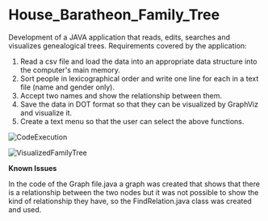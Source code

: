 # House_Baratheon_Family_Tree
Development of a JAVA application that reads, edits, searches and visualizes genealogical trees.
Requirements covered by the application:
1. Read a csv file and load the data into an appropriate data structure into the computer's main memory.
2. Sort people in lexicographical order and write one line for each in a text file (name and gender only).
3. Accept two names and show the relationship between them.
4. Save the data in DOT format so that they can be visualized by GraphViz and visualize it.
5. Create a text menu so that the user can select the above functions.

![CodeExecution](https://user-images.githubusercontent.com/91207835/203865756-57f4f678-3157-44c4-b5bd-5fcd9ca402d9.png)

![VisualizedFamilyTree](https://user-images.githubusercontent.com/91207835/203865387-3aae73aa-de03-4859-b42a-fccad05fcdea.jpg)

**Known Issues**

In the code of the Graph file.java a graph was created that shows that there is a relationship between the two nodes but it was not possible to show the kind of relationship they have, so the FindRelation.java class was created and used.
